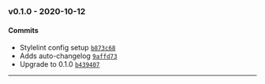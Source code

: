 <br />

### v0.1.0 - 2020-10-12

#### Commits

- Stylelint config setup [`b873c68`](https://github.com/atomikui/stylelint-config-atomikui/commit/b873c68279025945916b14cc6781ce7554237ef3)
- Adds auto-changelog [`9affd73`](https://github.com/atomikui/stylelint-config-atomikui/commit/9affd73d40f7f8511404ff4ca141fd4815a6e9d2)
- Upgrade to 0.1.0 [`b439407`](https://github.com/atomikui/stylelint-config-atomikui/commit/b439407bb0c3dd2b26fbd3daa6b798d18225ae55)

<hr />
